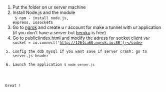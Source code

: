 
1. Put the folder on ur server machine
2. Install Node.js and the module<br>
<code> $ npm - install node.js, express, iosockets</code><br>
3. Go to <a href="#">ngrok</a> and create u r account for make a tunnel with ur application (if you don't have a server but <a href="#">heroku</a> is free)
4. Go to public/index.html and modify the adress for socket client  <code>var socket = io.connect('http://1264ca60.ngrok.io:80');</code>
5. Config the ddb mysql if you want save if server crash: go to server.js header
4. Launch the application
<code>$ node server.js</code><br>

Great !





